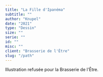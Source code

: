 ```yaml
---
title: "La Fille d'Ipanéma"
subtitle: ""
author: "Knupel"
date: "2021"
type: "Dessin"
size: ""
serie: ""
id: ""
misc: ""
client: "Brasserie de l'Être"
slug: "/path"
---
```


Illustration refusée pour la Brasserie de l'Être.